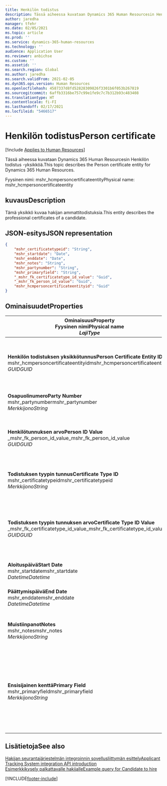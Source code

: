 ```yaml
---
title: Henkilön todistus
description: Tässä aiheessa kuvataan Dynamics 365 Human Resourcesin Henkilön todistus -yksikköä.
author: jaredha
manager: tfehr
ms.date: 02/05/2021
ms.topic: article
ms.prod: ''
ms.service: dynamics-365-human-resources
ms.technology: ''
audience: Application User
ms.reviewer: anbichse
ms.custom: ''
ms.assetid: ''
ms.search.region: Global
ms.author: jaredha
ms.search.validFrom: 2021-02-05
ms.dyn365.ops.version: Human Resources
ms.openlocfilehash: 4587337d8fd52828309826f3301b6f053b267819
ms.sourcegitcommit: 6affb3316be757c99e1fe9c7c7b312b93c483408
ms.translationtype: HT
ms.contentlocale: fi-FI
ms.lasthandoff: 02/17/2021
ms.locfileid: "5466517"
---
```

# <a name="person-certificate"></a><span data-ttu-id="46431-103">Henkilön todistus</span><span class="sxs-lookup"><span data-stu-id="46431-103">Person certificate</span></span>

[!include [Applies to Human Resources](../includes/applies-to-hr.md)]

<span data-ttu-id="46431-104">Tässä aiheessa kuvataan Dynamics 365 Human Resourcesin Henkilön todistus -yksikköä.</span><span class="sxs-lookup"><span data-stu-id="46431-104">This topic describes the Person certificate entity for Dynamics 365 Human Resources.</span></span>

<span data-ttu-id="46431-105">Fyysinen nimi: mshr_hcmpersoncertificateentity</span><span class="sxs-lookup"><span data-stu-id="46431-105">Physical name: mshr_hcmpersoncertificateentity</span></span>

## <a name="description"></a><span data-ttu-id="46431-106">kuvaus</span><span class="sxs-lookup"><span data-stu-id="46431-106">Description</span></span>

<span data-ttu-id="46431-107">Tämä yksikkö kuvaa hakijan ammattitodistuksia.</span><span class="sxs-lookup"><span data-stu-id="46431-107">This entity describes the professional certificates of a candidate.</span></span>

## <a name="json-representation"></a><span data-ttu-id="46431-108">JSON-esitys</span><span class="sxs-lookup"><span data-stu-id="46431-108">JSON representation</span></span>

```json
{
    "mshr_certificatetypeid": "String",
    "mshr_startdate": "Date",
    "mshr_enddate": "Date",
    "mshr_notes": "String",
    "mshr_partynumber": "String",
    "mshr_primaryfield": "String",
    "_mshr_fk_certificatetype_id_value": "Guid",
    "_mshr_fk_person_id_value": "Guid",
    "mshr_hcmpersoncertificateentityid": "Guid"
}
```

## <a name="properties"></a><span data-ttu-id="46431-109">Ominaisuudet</span><span class="sxs-lookup"><span data-stu-id="46431-109">Properties</span></span>

| <span data-ttu-id="46431-110">Ominaisuus</span><span class="sxs-lookup"><span data-stu-id="46431-110">Property</span></span><br><span data-ttu-id="46431-111">**Fyysinen nimi**</span><span class="sxs-lookup"><span data-stu-id="46431-111">**Physical name**</span></span><br><span data-ttu-id="46431-112">**_Laji_**</span><span class="sxs-lookup"><span data-stu-id="46431-112">**_Type_**</span></span> | <span data-ttu-id="46431-113">Käytä</span><span class="sxs-lookup"><span data-stu-id="46431-113">Use</span></span> | <span data-ttu-id="46431-114">kuvaus</span><span class="sxs-lookup"><span data-stu-id="46431-114">Description</span></span> |
| --- | --- | --- |
| <span data-ttu-id="46431-115">**Henkilön todistuksen yksikkötunnus**</span><span class="sxs-lookup"><span data-stu-id="46431-115">**Person Certificate Entity ID**</span></span><br><span data-ttu-id="46431-116">mshr_hcmpersoncertificateentityid</span><span class="sxs-lookup"><span data-stu-id="46431-116">mshr_hcmpersoncertificateentityid</span></span><br><span data-ttu-id="46431-117">*GUID*</span><span class="sxs-lookup"><span data-stu-id="46431-117">*GUID*</span></span> | <span data-ttu-id="46431-118">Vain luku</span><span class="sxs-lookup"><span data-stu-id="46431-118">Read-only</span></span><br><span data-ttu-id="46431-119">Vaadittu</span><span class="sxs-lookup"><span data-stu-id="46431-119">Required</span></span> | <span data-ttu-id="46431-120">Järjestelmän luoma henkilön todistuksen yksikkötietueen yksilöivä tunnus.</span><span class="sxs-lookup"><span data-stu-id="46431-120">System-generated unique identifier for the person certificate entity record.</span></span> |
| <span data-ttu-id="46431-121">**Osapuolinumero**</span><span class="sxs-lookup"><span data-stu-id="46431-121">**Party Number**</span></span><br><span data-ttu-id="46431-122">mshr_partynumber</span><span class="sxs-lookup"><span data-stu-id="46431-122">mshr_partynumber</span></span><br><span data-ttu-id="46431-123">*Merkkijono*</span><span class="sxs-lookup"><span data-stu-id="46431-123">*String*</span></span> | <span data-ttu-id="46431-124">Luku/Kirjoitus</span><span class="sxs-lookup"><span data-stu-id="46431-124">Read/write</span></span><br><span data-ttu-id="46431-125">Vaadittu</span><span class="sxs-lookup"><span data-stu-id="46431-125">Required</span></span> | <span data-ttu-id="46431-126">Hakijan osapuolen (henkilön) tunnus.</span><span class="sxs-lookup"><span data-stu-id="46431-126">The party (person) ID of the candidate.</span></span> |
| <span data-ttu-id="46431-127">**Henkilötunnuksen arvo**</span><span class="sxs-lookup"><span data-stu-id="46431-127">**Person ID Value**</span></span><br><span data-ttu-id="46431-128">_mshr_fk_person_id_value</span><span class="sxs-lookup"><span data-stu-id="46431-128">_mshr_fk_person_id_value</span></span><br><span data-ttu-id="46431-129">*GUID*</span><span class="sxs-lookup"><span data-stu-id="46431-129">*GUID*</span></span> | <span data-ttu-id="46431-130">Vain luku</span><span class="sxs-lookup"><span data-stu-id="46431-130">Read-only</span></span><br><span data-ttu-id="46431-131">Vaadittu</span><span class="sxs-lookup"><span data-stu-id="46431-131">Required</span></span><br><span data-ttu-id="46431-132">Viiteavain: mshr_dirpersonentity-yksikön mshr_dirpersonentityid</span><span class="sxs-lookup"><span data-stu-id="46431-132">Foreign key: mshr_dirpersonentityid of mshr_dirpersonentity</span></span> | <span data-ttu-id="46431-133">Järjestelmän luoma osapuolen (henkilön) yksikkötietueen tunnus.</span><span class="sxs-lookup"><span data-stu-id="46431-133">The system-generated identifier of the party (person) entity record.</span></span> |
| <span data-ttu-id="46431-134">**Todistuksen tyypin tunnus**</span><span class="sxs-lookup"><span data-stu-id="46431-134">**Certificate Type ID**</span></span><br><span data-ttu-id="46431-135">mshr_certificatetypeid</span><span class="sxs-lookup"><span data-stu-id="46431-135">mshr_certificatetypeid</span></span><br><span data-ttu-id="46431-136">*Merkkijono*</span><span class="sxs-lookup"><span data-stu-id="46431-136">*String*</span></span> | <span data-ttu-id="46431-137">Luku/Kirjoitus</span><span class="sxs-lookup"><span data-stu-id="46431-137">Read/write</span></span><br><span data-ttu-id="46431-138">Vaadittu</span><span class="sxs-lookup"><span data-stu-id="46431-138">Required</span></span> |  <span data-ttu-id="46431-139">Human Resourcesin todistustyypin tunnus.</span><span class="sxs-lookup"><span data-stu-id="46431-139">The identifier of the certificate type defined in Human Resources.</span></span> |
| <span data-ttu-id="46431-140">**Todistuksen tyypin tunnuksen arvo**</span><span class="sxs-lookup"><span data-stu-id="46431-140">**Certificate Type ID Value**</span></span><br><span data-ttu-id="46431-141">_mshr_fk_certificatetype_id_value</span><span class="sxs-lookup"><span data-stu-id="46431-141">_mshr_fk_certificatetype_id_value</span></span><br><span data-ttu-id="46431-142">*GUID*</span><span class="sxs-lookup"><span data-stu-id="46431-142">*GUID*</span></span> | <span data-ttu-id="46431-143">Vain luku</span><span class="sxs-lookup"><span data-stu-id="46431-143">Read-only</span></span><br><span data-ttu-id="46431-144">Vaadittu</span><span class="sxs-lookup"><span data-stu-id="46431-144">Required</span></span><br><span data-ttu-id="46431-145">Viiteavain: mshr_hcmcertificatetypeentity-yksikön mshr_hcmcertificatetypeentityid</span><span class="sxs-lookup"><span data-stu-id="46431-145">Foreign key: mshr_hcmcertificatetypeentityid of mshr_hcmcertificatetypeentity</span></span> | <span data-ttu-id="46431-146">Järjestelmän luoma todistustyypin tietueen yksilöivä tunnus liitetyssä yksikössä.</span><span class="sxs-lookup"><span data-stu-id="46431-146">System-generated unique identifier of the certificate type in the associated entity.</span></span> |
| <span data-ttu-id="46431-147">**Aloituspäivä**</span><span class="sxs-lookup"><span data-stu-id="46431-147">**Start Date**</span></span><br><span data-ttu-id="46431-148">mshr_startdate</span><span class="sxs-lookup"><span data-stu-id="46431-148">mshr_startdate</span></span><br><span data-ttu-id="46431-149">*Datetime*</span><span class="sxs-lookup"><span data-stu-id="46431-149">*Datetime*</span></span> | <span data-ttu-id="46431-150">Luku/Kirjoitus</span><span class="sxs-lookup"><span data-stu-id="46431-150">Read/write</span></span><br><span data-ttu-id="46431-151">Vaadittu</span><span class="sxs-lookup"><span data-stu-id="46431-151">Required</span></span> | <span data-ttu-id="46431-152">Päivä, jolloin todistus myönnettiin.</span><span class="sxs-lookup"><span data-stu-id="46431-152">The date at which the certificate was issued.</span></span> |
| <span data-ttu-id="46431-153">**Päättymispäivä**</span><span class="sxs-lookup"><span data-stu-id="46431-153">**End Date**</span></span><br><span data-ttu-id="46431-154">mshr_enddate</span><span class="sxs-lookup"><span data-stu-id="46431-154">mshr_enddate</span></span><br><span data-ttu-id="46431-155">*Datetime*</span><span class="sxs-lookup"><span data-stu-id="46431-155">*Datetime*</span></span> | <span data-ttu-id="46431-156">Luku/Kirjoitus</span><span class="sxs-lookup"><span data-stu-id="46431-156">Read/write</span></span><br><span data-ttu-id="46431-157">Valinnainen</span><span class="sxs-lookup"><span data-stu-id="46431-157">Optional</span></span> | <span data-ttu-id="46431-158">Päivä, jolloin todistus vanhenee.</span><span class="sxs-lookup"><span data-stu-id="46431-158">The date at which the certificate will expire.</span></span> |
| <span data-ttu-id="46431-159">**Muistiinpanot**</span><span class="sxs-lookup"><span data-stu-id="46431-159">**Notes**</span></span><br><span data-ttu-id="46431-160">mshr_notes</span><span class="sxs-lookup"><span data-stu-id="46431-160">mshr_notes</span></span><br><span data-ttu-id="46431-161">*Merkkijono*</span><span class="sxs-lookup"><span data-stu-id="46431-161">*String*</span></span> | <span data-ttu-id="46431-162">Luku/Kirjoitus</span><span class="sxs-lookup"><span data-stu-id="46431-162">Read/write</span></span><br><span data-ttu-id="46431-163">Valinnainen</span><span class="sxs-lookup"><span data-stu-id="46431-163">Optional</span></span> | <span data-ttu-id="46431-164">Muistiinpanot rekrytoijan ja työhönottopäällikön käyttöön.</span><span class="sxs-lookup"><span data-stu-id="46431-164">Notes for use by hiring managers and recruiters.</span></span> |
| <span data-ttu-id="46431-165">**Ensisijainen kenttä**</span><span class="sxs-lookup"><span data-stu-id="46431-165">**Primary Field**</span></span><br><span data-ttu-id="46431-166">mshr_primaryfield</span><span class="sxs-lookup"><span data-stu-id="46431-166">mshr_primaryfield</span></span><br><span data-ttu-id="46431-167">*Merkkijono*</span><span class="sxs-lookup"><span data-stu-id="46431-167">*String*</span></span> | <span data-ttu-id="46431-168">Vain luku</span><span class="sxs-lookup"><span data-stu-id="46431-168">Read-only</span></span><br><span data-ttu-id="46431-169">Vaadittu</span><span class="sxs-lookup"><span data-stu-id="46431-169">Required</span></span> |  <span data-ttu-id="46431-170">Kenttä, jota käytetään yksikkötietueen tunnuksena.</span><span class="sxs-lookup"><span data-stu-id="46431-170">Field to be used as an identifier of the entity record.</span></span> <span data-ttu-id="46431-171">Osapuolen numeron, todistus tyypin tunnuksen ja alkamispäivämäärän yhdistelmä.</span><span class="sxs-lookup"><span data-stu-id="46431-171">Combination of party number, certificate type ID, and start date.</span></span> |

## <a name="see-also"></a><span data-ttu-id="46431-172">Lisätietoja</span><span class="sxs-lookup"><span data-stu-id="46431-172">See also</span></span>

[<span data-ttu-id="46431-173">Hakijan seurantajärjestelmän integroinnin sovellusliittymän esittely</span><span class="sxs-lookup"><span data-stu-id="46431-173">Applicant Tracking System integration API introduction</span></span>](hr-admin-integration-ats-api-introduction.md)<br>
[<span data-ttu-id="46431-174">Esimerkkikysely palkattavalle hakijalle</span><span class="sxs-lookup"><span data-stu-id="46431-174">Example query for Candidate to hire</span></span>](hr-admin-integration-ats-api-candidate-to-hire-example-query.md)



[!INCLUDE[footer-include](../includes/footer-banner.md)]